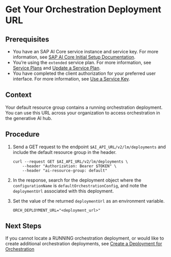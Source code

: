<!-- loioec7c70337ce546bba5f599b7cf639df4 -->

# Get Your Orchestration Deployment URL



<a name="loioec7c70337ce546bba5f599b7cf639df4__prereq_nzn_mdw_tyb"/>

## Prerequisites

-   You have an SAP AI Core service instance and service key. For more information, see [SAP AI Core Initial Setup Documentation](https://help.sap.com/docs/AI_CORE/2d6c5984063c40a59eda62f4a9135bee/38c4599432d74c1d94e70f7c955a717d.html?locale=en-US&state=PRODUCTION&version=CLOUD).
-   You’re using the `extended` service plan. For more information, see [Service Plans](service-plans-c7244c6.md) and [Update a Service Plan](update-a-service-plan-924f892.md).
-   You have completed the client authorization for your preferred user interface. For more information, see [Use a Service Key](use-a-service-key-3a97465.md).




## Context

Your default resource group contains a running orchestration deployment. You can use this URL across your organization to access orchestration in the generative AI hub.



## Procedure

1.  Send a GET request to the endpoint `$AI_API_URL/v2/lm/deployments` and include the default resource group in the header.

    ```
    curl --request GET $AI_API_URL/v2/lm/deployments \
        --header "Authorization: Bearer $TOKEN" \
        --header "ai-resource-group: default"  
    ```

2.  In the response, search for the deployment object where the `configurationName` is `defaultOrchestrationConfig`, and note the `deploymentUrl` associated with this deployment.

3.  Set the value of the returned `deploymentUrl` as an environment variable.

    ```
    ORCH_DEPLOYMENT_URL="<deployment_url>"
    ```




<a name="loioec7c70337ce546bba5f599b7cf639df4__postreq_izz_rwh_42c"/>

## Next Steps

If you cannot locate a RUNNING orchestration deployment, or would like to create additional orchestration deployments, see [Create a Deployment for Orchestration](create-a-deployment-for-orchestration-4387aa7.md)

